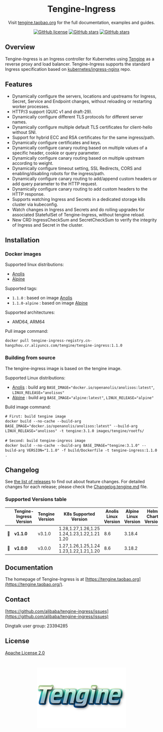 <h1 align="center" style="border-bottom: none">
    <br>Tengine-Ingress
</h1>

<p align="center">Visit <a href="https://tengine.taobao.org" target="_blank">tengine.taobao.org</a> for the full documentation,
examples and guides.</p>

<div align="center">

[![GitHub license](https://img.shields.io/github/license/alibaba/tengine-ingress.svg)](https://github.com/alibaba/tengine-ingress/blob/main/LICENSE)
[![GitHub stars](https://img.shields.io/github/stars/alibaba/tengine-ingress.svg)](https://github.com/alibaba/tengine-ingress/stargazers)
[![GitHub stars](https://img.shields.io/badge/contributions-welcome-orange.svg)](https://github.com/alibaba/tengine-ingress/blob/main/CONTRIBUTING.md)

</div>

## Overview
Tengine-Ingress is an Ingress controller for Kubernetes using [Tengine](https://github.com/alibaba/tengine) as a reverse proxy and load balancer.
Tengine-Ingress supports the standard Ingress specification based on [kubernetes/ingress-nginx](https://github.com/kubernetes/ingress-nginx) repo.

## Features
* Dynamically configure the servers, locations and upstreams for Ingress, Secret, Service and Endpoint changes, without reloading or restarting worker processes.
* HTTP/3 support (QUIC v1 and draft-29).
* Dynamically configure different TLS protocols for different server names.
* Dynamically configure multiple default TLS certificates for client-hello without SNI.
* Support for hybrid ECC and RSA certificates for the same ingress/path.
* Dynamically configure certificates and keys.
* Dynamically configure canary routing based on multiple values of a specific header, cookie or query parameter.
* Dynamically configure canary routing based on multiple upstream according to weight.
* Dynamically configure timeout setting, SSL Redirects, CORS and enabling/disabling robots for the ingress/path.
* Dynamically configure canary routing to add/append custom headers or add query parameter to the HTTP request.
* Dynamically configure canary routing to add custom headers to the HTTP response.
* Supports watching Ingress and Secrets in a dedicated storage k8s cluster via kubeconfig.
* Watch changes in Ingress and Secrets and do rolling upgrades for associated StatefulSet of Tengine-Ingress, without tengine reload.
* New CRD IngressCheckSum and SecretCheckSum to verify the integrity of Ingress and Secret in the cluster.

## Installation
### Docker images
Supported linux distributions:
* [Anolis](https://hub.docker.com/r/openanolis/anolisos)
* [Alpine](https://hub.docker.com/_/alpine)

Supported tags:
* `1.1.0` : based on image [Anolis](https://hub.docker.com/r/openanolis/anolisos)
* `1.1.0-alpine` : based on image [Alpine](https://hub.docker.com/_/alpine)

Supported architectures:
* AMD64, ARM64

Pull image command:
```
docker pull tengine-ingress-registry.cn-hangzhou.cr.aliyuncs.com/tengine/tengine-ingress:1.1.0
```

### Building from source
The tengine-ingress image is based on the tengine image.

Supported Linux distributions:
* [Anolis](https://hub.docker.com/r/openanolis/anolisos) : build arg `BASE_IMAGE="docker.io/openanolis/anolisos:latest"`, `LINUX_RELEASE="anolisos"`
* [Alpine](https://hub.docker.com/_/alpine) : build arg `BASE_IMAGE="alpine:latest"`, `LINUX_RELEASE="alpine"`

Build image command:
```
# First: build tengine image
docker build --no-cache --build-arg BASE_IMAGE="docker.io/openanolis/anolisos:latest" --build-arg LINUX_RELEASE="anolisos" -t tengine:3.1.0 images/tengine/rootfs/

# Second: build tengine-ingress image
docker build --no-cache --build-arg BASE_IMAGE="tengine:3.1.0" --build-arg VERSION="1.1.0" -f build/Dockerfile -t tengine-ingress:1.1.0 .
```

## Changelog

See [the list of releases](https://github.com/alibaba/tengine-ingress/releases) to find out about feature changes.
For detailed changes for each release; please check the [Changelog.tengine.md](Changelog.tengine.md) file.

### Supported Versions table
|    | Tengine-Ingress Version | Tengine Version | K8s Supported Version | Anolis Linux Version | Alpine Linux Version | Helm Chart Version |
|:--:|-------------------------|-----------------|-----------------------|----------------------|----------------------|--------------------|
| 🔄 | **v1.1.0**              | v3.1.0          | 1.28,1.27,1.26,1.25<br>1.24,1.23,1.22,1.21<br>1.20 | 8.6                  | 3.18.4               |                    |
| 🔄 | **v1.0.0**              | v3.0.0          | 1.27,1.26,1.25,1.24<br>1.23,1.22,1.21,1.20   | 8.6                  | 3.18.2               |                    |

## Documentation

The homepage of Tengine-Ingress is at [https://tengine.taobao.org](https://tengine.taobao.org/).

## Contact

[https://github.com/alibaba/tengine-ingress/issues](https://github.com/alibaba/tengine-ingress/issues)

Dingtalk user group: 23394285

## License

[Apache License 2.0](https://github.com/alibaba/tengine-ingress/blob/main/LICENSE)

<h1 align="center" style="border-bottom: none">
    <a href="https://tengine.taobao.org" target="_blank"><img alt="Tengine-Ingress" src="/docs/images/tengine-logo.png"></a>
</h1>
